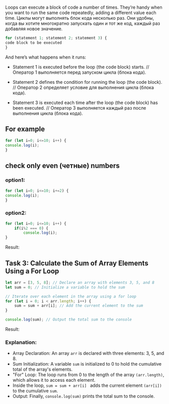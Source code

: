 Loops can execute a block of code a number of times. They’re handy when you want to run the same code repeatedly, adding a different value each time.
Циклы могут выполнять блок кода несколько раз. Они удобны, когда вы хотите многократно запускать один и тот же код, каждый раз добавляя новое значение.

```javascript
for (statement 1; statement 2; statement 3) {
code block to be executed
}
```

And here’s what happens when it runs:

+ Statement 1 is executed before the loop (the code block) starts. // Оператор 1 выполняется перед запуском цикла (блока кода).

+ Statement 2 defines the condition for running the loop (the code block). // Оператор 2 определяет условие для выполнения цикла (блока кода).

+ Statement 3 is executed each time after the loop (the code block) has been executed. // Оператор 3 выполняется каждый раз после выполнения цикла (блока кода).

## For example

```javascript
for (let i=0; i<=10; i++) {
console.log(i);
}
```

## check only even (четные) numbers

### option1:
```javascript
for (let i=0; i<=10; i+=2) {
console.log(i);
}
```

### option2:
```javascript
for (let i=0; i<=10; i++) {
    if(i%2 === 0) {
        console.log(i);
}
```

Result: 


## Task 3: Calculate the Sum of Array Elements Using a For Loop

```javascript
let arr = [3, 5, 8]; // Declare an array with elements 3, 5, and 8
let sum = 0; // Initialize a variable to hold the sum

// Iterate over each element in the array using a for loop
for (let i = 0; i < arr.length; i++) {
    sum = sum + arr[i]; // Add the current element to the sum
}

console.log(sum); // Output the total sum to the console
```
Result:

### Explanation:

+ Array Declaration: An array `arr` is declared with three elements: 3, 5, and 8.
+ Sum Initialization: A variable `sum` is initialized to 0 to hold the cumulative total of the array's elements.
+ "For" Loop: The loop runs from 0 to the length of the array `(arr.length)`, which allows it to access each element.
+ Inside the loop, `sum = sum + arr[i] ` adds the current element `(arr[i]) ` to the cumulative `sum`.
+ Output: Finally, `console.log(sum)` prints the total sum to the console.

